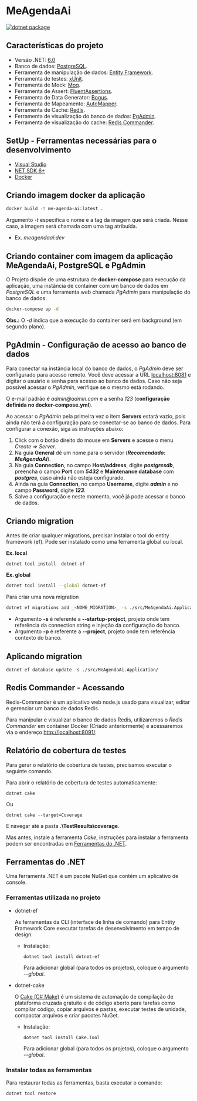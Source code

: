 ﻿# MeAgendaAi

[![dotnet package](https://github.com/Maarkis/MeAgendaAi/actions/workflows/workflows-me-agenda-ai.yml/badge.svg)](https://github.com/Maarkis/MeAgendaAi/actions/workflows/workflows-me-agenda-ai.yml)

## Características do projeto

- Versão .NET: [6.0](https://dotnet.microsoft.com/download/dote/6.0)
- Banco de dados: [PostgreSQL](https://www.postgresql.org/).
- Ferramenta de manipulação de dados: [Entity Framework](https://entityframework.net/).
- Ferramenta de testes: [xUnit](https://docs.nunit.org/).
- Ferramenta de Mock: [Moq](https://documentation.help/Moq/).
- Ferramenta de Assert: [FluentAssertions](https://fluentassertions.com/).
- Ferramenta de Data Generator: [Bogus](https://www.nuget.org/packages/Bogus/).
- Ferramenta de Mapeamento: [AutoMapper](https://automapper.org/).
- Ferramenta de Cache: [Redis](https://redis.io/).
- Ferramenta de visualização do banco de dados: [PgAdmin](https://www.pgadmin.org/).
- Ferramenta de visualização do cache: [Redis Commander](https://github.com/joeferner/redis-commander).

## SetUp - Ferramentas necessárias para o desenvolvimento

- [Visual Studio](https://visualstudio.microsoft.com/pt-br/downloads/)
- [NET SDK 6+](https://dotnet.microsoft.com/download)
- [Docker](https://www.docker.com/products/docker-desktop)

## Criando imagem docker da aplicação

```bash
docker build -t me-agenda-ai:latest .
```

Argumento _-t_ especifica o nome e a tag da imagem que será criada. Nesse caso, a imagem será chamada com uma tag atribuída.

- Ex. _meagendaai:dev_

## Criando container com imagem da aplicação MeAgendaAi, PostgreSQL e PgAdmin

O Projeto dispõe de uma estrutura de **docker-compose** para execução da aplicação, uma instância de container com um banco de dados em _PostgreSQL_ e uma ferramenta web chamada _PgAdmin_ para manipulação do banco de dados.

```bash
docker-compose up -d
```

**Obs.:** O _-d_ indica que a execução do container será em background (em segundo plano).

## PgAdmin - Configuração de acesso ao banco de dados

Para conectar na instância local do banco de dados, o _PgAdmin_ deve ser configurado para acesso remoto. Você deve acessar a URL [localhost:8081](http://localhost:8081) e digitar o usuário e senha para acesso ao banco de dados. Caso não seja possível acessar o _PgAdmin_, verifique se o mesmo está rodando.

O e-mail padrão é _admin@admin.com_ e a senha _123_ (**configuração definida no docker-compose.yml**).

Ao acessar o _PgAdmin_ pela primeira vez o item **Servers** estará vazio, pois ainda não terá a configuração para se conectar-se ao banco de dados. Para configurar a conexão, siga as instruções abaixo:

1. Click com o botão direito do mouse em **Servers** e acesse o menu _Create => Server_.
2. Na guia **General** dê um nome para o servidor (_**Recomendado: MeAgendaAi**_).
3. Na guia **Connection**, no campo **Host/address**, digite _**postgresdb**_, preencha o campo **Port** com _**5432**_ e **Maintenance database** com _**postgres**_, caso ainda não esteja configurado.
4. Ainda na guia **Connection**, no campo **Username**, digite _**admin**_ e no campo **Password**, digite _**123**_.
5. Salve a configuração e neste momento, você já pode acessar o banco de dados.

## Criando migration

Antes de criar qualquer migrations, precisar instalar o tool do entity framework (ef). Pode ser instalado como uma ferramenta global ou local.

**Ex. local**

```bash
dotnet tool install  dotnet-ef
```

**Ex. global**

```bash
dotnet tool install --global dotnet-ef
```

Para criar uma nova migration

```bash
dotnet ef migrations add _<NOME_MIGRATION>_ -s ./src/MeAgendaAi.Application/ -p ./src/MeAgendaAi.Infra.Data/
```

- Argumento **-s** é referente a **--startup-project**, projeto onde tem referência da connection string e injeção da configuração do banco.
- Argumento **-p** é referente a **--project**, projeto onde tem referência contexto do banco.

## Aplicando migration

```shell
dotnet ef database update -s ./src/MeAgendaAi.Application/
```

## Redis Commander - Acessando

Redis-Commander é um aplicativo web node.js usado para visualizar, editar e gerenciar um banco de dados Redis.

Para manipular e visualizar o banco de dados Redis, utilizaremos o _Redis Commander_ em container Docker (Criado anteriormente) e acessaremos via o endereço [http://localhost:8091/](http://localhost:8091/).

## Relatório de cobertura de testes

Para gerar o relatório de cobertura de testes, precisamos executar o seguinte comando.

Para abrir o relatório de cobertura de testes automaticamente:

`dotnet cake`

Ou

`dotnet cake --target=Coverage` 

E navegar até a pasta **.\TestResults\coverage**.

Mas antes, instale a ferramenta _Cake_, instruções para instalar a ferramenta podem ser encontradas em [Ferramentas do .NET](#ferramentas-do-net).

## Ferramentas do .NET

Uma ferramenta .NET é um pacote NuGet que contém um aplicativo de console.

### **Ferramentas utilizada no projeto**

- dotnet-ef

  As ferramentas da CLI (interface de linha de comando) para Entity Framework Core executar tarefas de desenvolvimento em tempo de design.

  - Instalação:

    `dotnet tool install dotnet-ef `

    Para adicionar global (para todos os projetos), coloque o argumento _--global_.

- dotnet-cake

  O [Cake (C# Make)](https://cakebuild.net/) é um sistema de automação de compilação de plataforma cruzada gratuito e de código aberto para tarefas como compilar código, copiar arquivos e pastas, executar testes de unidade, compactar arquivos e criar pacotes NuGet.

  - Instalação:

    `dotnet tool install Cake.Tool `

    Para adicionar global (para todos os projetos), coloque o argumento _--global_.

### **Instalar todas as ferramentas**

Para restaurar todas as ferramentas, basta executar o comando:

`dotnet tool restore`
